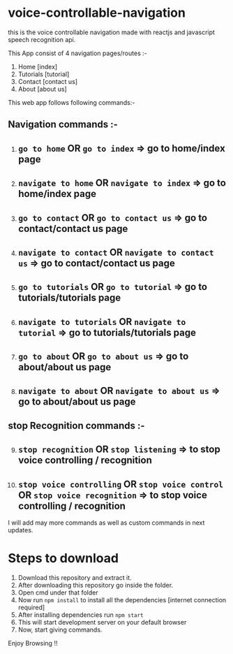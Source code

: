 # voice-controllable-navigation

this is the voice controllable navigation made with reactjs and javascript speech recognition api.

This App consist of 4 navigation pages/routes :-

1. Home [index]
2. Tutorials [tutorial]
3. Contact [contact us]
4. About [about us]

This web app follows following commands:-

## Navigation commands :-

1. ## `go to home` OR `go to index` => go to home/index page
2. ## `navigate to home` OR `navigate to index` => go to home/index page
3. ## `go to contact` OR `go to contact us` => go to contact/contact us page
4. ## `navigate to contact` OR `navigate to contact us` => go to contact/contact us page
5. ## `go to tutorials` OR `go to tutorial` => go to tutorials/tutorials page
6. ## `navigate to tutorials` OR `navigate to tutorial` => go to tutorials/tutorials page
7. ## `go to about` OR `go to about us` => go to about/about us page
8. ## `navigate to about` OR `navigate to about us` => go to about/about us page

## stop Recognition commands :-

9. ## `stop recognition` OR `stop listening` => to stop voice controlling / recognition
10. ## `stop voice controlling` OR `stop voice control` OR `stop voice recognition` => to stop voice controlling / recognition

I will add may more commands as well as custom commands in next updates.

# Steps to download

1. Download this repository and extract it.
2. After downloading this repository go inside the folder.
3. Open cmd under that folder
4. Now run `npm install` to install all the dependencies [internet connection required]
5. After installing dependencies run `npm start`
6. This will start development server on your default browser
7. Now, start giving commands.

Enjoy Browsing !!
